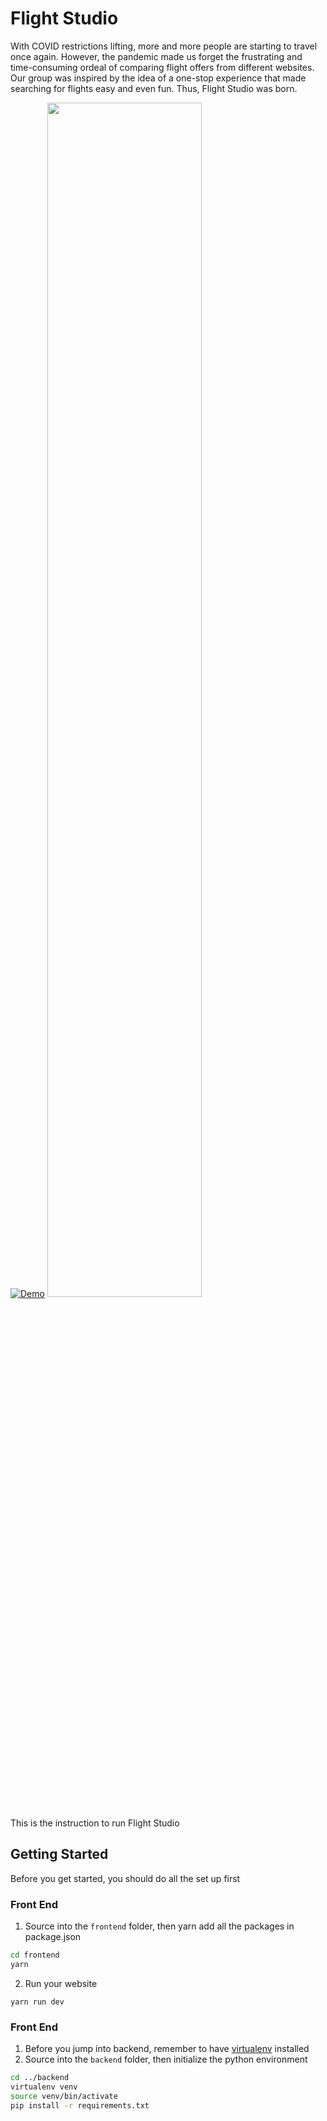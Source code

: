 # Flight Studio

With COVID restrictions lifting, more and more people are starting to travel once again. However, the pandemic made us forget the frustrating and time-consuming ordeal of comparing flight offers from different websites. Our group was inspired by the idea of a one-stop experience that made searching for flights easy and even fun. Thus, Flight Studio was born.

[![Demo](https://img.youtube.com/vi/IFe5OEIGoI8/0.jpg)](https://www.youtube.com/watch?v=IFe5OEIGoI8)
<img src="https://user-images.githubusercontent.com/44914805/200471960-ace1d7e0-86f1-412a-8dcb-bf87206fa7de.png" width=70%>

This is the instruction to run Flight Studio

## Getting Started

Before you get started, you should do all the set up first

### Front End

1. Source into the `frontend` folder, then yarn add all the packages in package.json

```bash
cd frontend
yarn
```

2. Run your website

```
yarn run dev
```

### Front End

1. Before you jump into backend, remember to have [virtualenv](https://pypi.org/project/virtualenv/) installed
2. Source into the `backend` folder, then initialize the python environment

```bash
cd ../backend
virtualenv venv
source venv/bin/activate
pip install -r requirements.txt
```
